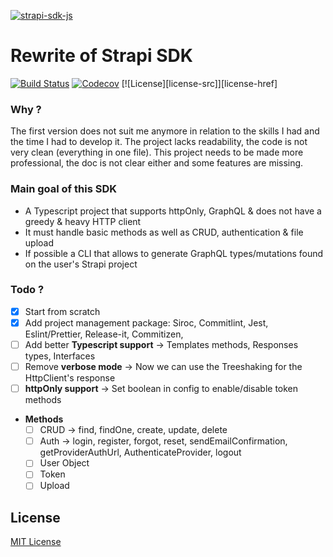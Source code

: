 [![strapi-sdk-js](https://strapi-sdk-js.netlify.app/preview-light.png)](https://strapi-sdk-js.netlify.app)

# Rewrite of Strapi SDK

[![Build Status][actions-src]][actions-href]
[![Codecov][codecov-src]][codecov-href]
[![License][license-src]][license-href]

### Why ?

The first version does not suit me anymore in relation to the skills I had and the time I had to develop it. The project lacks readability, the code is not very clean (everything in one file). This project needs to be made more professional, the doc is not clear either and some features are missing.

### Main goal of this SDK

- A Typescript project that supports httpOnly, GraphQL & does not have a greedy & heavy HTTP client
- It must handle basic methods as well as CRUD, authentication & file upload
- If possible a CLI that allows to generate GraphQL types/mutations found on the user's Strapi project

### Todo ?

- [x]  Start from scratch
- [x]  Add project management package: Siroc, Commitlint, Jest, Eslint/Prettier, Release-it, Commitizen,
- [ ]  Add better **Typescript support** → Templates methods, Responses types, Interfaces
- [ ]  Remove **verbose mode** → Now we can use the Treeshaking for the HttpClient's response
- [ ]  **httpOnly support** → Set boolean in config to enable/disable token methods
- **Methods**
    - [ ]  CRUD → find, findOne, create, update, delete
    - [ ]  Auth → login, register, forgot, reset, sendEmailConfirmation, getProviderAuthUrl,  AuthenticateProvider, logout
    - [ ]  User Object
    - [ ]  Token
    - [ ]  Upload

## License

[MIT License](./LICENSE)

<!-- Badges -->
[actions-src]: https://img.shields.io/endpoint.svg?url=https%3A%2F%2Factions-badge.atrox.dev%2FStun3R%2Fstrapi-sdk%2Fbadge%3Fref%3Dmain&style=flat-square
[actions-href]: https://actions-badge.atrox.dev/Stun3R/strapi-sdk/goto?ref=main

[codecov-src]: https://img.shields.io/codecov/c/github/Stun3R/strapi-sdk.svg?style=flat-square
[codecov-href]: https://codecov.io/gh/Stun3R/strapi-sdk